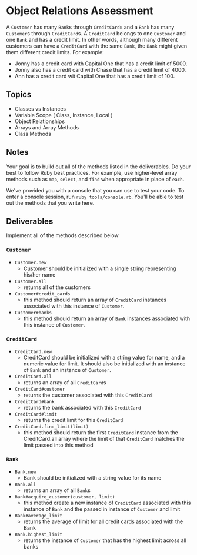# Object Relations Assessment

A `Customer` has many `Bank`s through `CreditCard`s and a `Bank` has many `Customer`s through `CreditCard`s. A `CreditCard` belongs to one `Customer` and one `Bank` and has a credit limit. In other words, although many different customers can have a `CreditCard` with the same `Bank`, the `Bank` might given them different credit limits. For example:
+ Jonny has a credit card with Capital One that has a credit limit of 5000.
+ Jonny also has a credit card with Chase that has a credit limit of 4000.
+ Ann has a credit card wit Capital One that has a credit limit of 100.

## Topics

- Classes vs Instances
- Variable Scope ( Class, Instance, Local )
- Object Relationships
- Arrays and Array Methods
- Class Methods

## Notes

Your goal is to build out all of the methods listed in the deliverables. Do your best to follow Ruby best practices. For example, use higher-level array methods such as `map`, `select`, and `find` when appropriate in place of `each`.

We've provided you with a console that you can use to test your code. To enter a console session, run `ruby tools/console.rb`. You'll be able to test out the methods that you write here.

## Deliverables

Implement all of the methods described below

### `Customer`

+ `Customer.new`
  + Customer should be initialized with a single string representing his/her name
+ `Customer.all`
  + returns all of the customers
+ `Customer#credit_cards`
  + this method should return an array of `CreditCard` instances associated with this instance of `Customer`.
+ `Customer#banks`
  + this method should return an array of `Bank` instances associated with this instance of `Customer`.

### `CreditCard`

+ `CreditCard.new`
  + CreditCard should be initialized with a string value for name, and a numeric value for limit. It should also be initialized with an instance of `Bank` and an instance of `Customer`.
+ `CreditCard.all`
  + returns an array of all `CreditCard`s
+ `CreditCard#customer`
  + returns the customer associated with this `CreditCard`
+ `CreditCard#bank`
  + returns the bank associated with this `CreditCard`
+ `CreditCard#limit`
  + returns the credit limit for this `CreditCard`
+ `CreditCard.find_limit(limit)`
  + this method should return the first `CreditCard` instance from the CreditCard.all array where the limit of that `CreditCard` matches the limit passed into this method

### `Bank`
+ `Bank.new`
  + Bank should be initialized with a string value for its name
+ `Bank.all`
  + returns an array of all `Bank`s
+ `Bank#acquire_customer(customer, limit)`
  + this method create a new instance of `CreditCard` associated with this instance of `Bank` and the passed in instance of `Customer` and limit
+ `Bank#average_limit`
  + returns the average of limit for all credit cards associated with the Bank
+ `Bank.highest_limit`
  + returns the instance of `Customer` that has the highest limit across all banks
